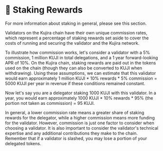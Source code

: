 # 💸 Staking Rewards

For more information about staking in general, please see this section.

Validators on the Kujira chain have their own unique commission rates, which represent a percentage of staking rewards set aside to cover the costs of running and securing the validator and the Kujira network.

To illustrate how commission works, let's consider a validator with a 5% commission, 1 million KUJI in total delegations, and a 1 year forward-looking APR of 10%. On the Kujira chain, staking rewards are paid out in the tokens used on the chain (though they can also be converted to KUJI when withdrawing). Using these assumptions, we can estimate that this validator would earn approximately 1 million KUJI \* 10% rewards \* 5% commission = 5000 KUJI per year in revenue if these conditions remained constant.

Now let's say you are a delegator staking 1000 KUJI with this validator. In a year, you would earn approximately 1000 KUJI \* 10% rewards \* 95% (the portion not taken as commission) = 95 KUJI.

In general, a lower commission rate means a greater share of staking rewards for the delegator, while a higher commission means more funding for the validator. However, commission is just one factor to consider when choosing a validator. It is also important to consider the validator's technical expertise and any additional contributions they make to the chain. Remember that if a validator is slashed, you may lose a portion of your delegated tokens.

